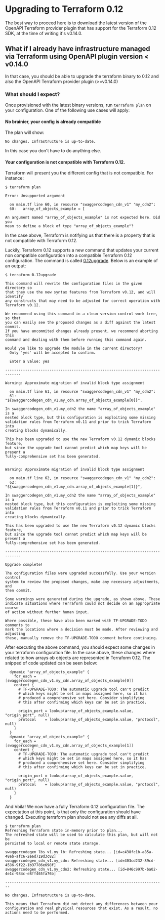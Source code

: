# Upgrading to Terraform 0.12

The best way to proceed here is to download the latest version of the OpenAPI Terraform provider plugin that has support for
the Terraform 0.12 SDK, at the time of writing it's v0.14.0.

## What if I already have infrastructure managed via Terraform using OpenAPI plugin version < v0.14.0

In that case, you should be able to upgrade the terraform binary to 0.12 and also the OpenAPI Terraform provider plugin (>=v0.14.0)

### What should I expect?

Once provisioned with the latest binary versions, run ```terraform plan``` on your configuration. One of the following
use cases will apply:

#### No brainier, your config is already compatible

The plan will show:
 
````
No changes. Infrastructure is up-to-date.
````

In this case you don't have to do anything else.

#### Your configuration is not compatible with Terraform 0.12.

Terraform will present you the different config that is not compatible. For instance:

````
$ terraform plan

Error: Unsupported argument

  on main.tf line 60, in resource "swaggercodegen_cdn_v1" "my_cdn2":
  60:   array_of_objects_example = [

An argument named "array_of_objects_example" is not expected here. Did you
mean to define a block of type "array_of_objects_example"?
````

In the case above, Terraform is notifying us that there is a property that is not compatible with Terraform 0.12.

Luckily, Terraform 0.12 supports a new command that updates your current non compatible configuration into a compatible 
Terraform 0.12 configuration. The command is called [0.12upgrade](https://www.terraform.io/docs/commands/0.12upgrade.html). Below
is an example of an output:

````
$ terraform 0.12upgrade

This command will rewrite the configuration files in the given directory so
that they use the new syntax features from Terraform v0.12, and will identify
any constructs that may need to be adjusted for correct operation with
Terraform v0.12.

We recommend using this command in a clean version control work tree, so that
you can easily see the proposed changes as a diff against the latest commit.
If you have uncommited changes already present, we recommend aborting this
command and dealing with them before running this command again.

Would you like to upgrade the module in the current directory?
  Only 'yes' will be accepted to confirm.

  Enter a value: yes

-----------------------------------------------------------------------------

Warning: Approximate migration of invalid block type assignment

  on main.tf line 61, in resource "swaggercodegen_cdn_v1" "my_cdn2":
  61:     "${swaggercodegen_cdn_v1.my_cdn.array_of_objects_example[0]}",

In swaggercodegen_cdn_v1.my_cdn2 the name "array_of_objects_example" is a
nested block type, but this configuration is exploiting some missing
validation rules from Terraform v0.11 and prior to trick Terraform into
creating blocks dynamically.

This has been upgraded to use the new Terraform v0.12 dynamic blocks feature,
but since the upgrade tool cannot predict which map keys will be present a
fully-comprehensive set has been generated.


Warning: Approximate migration of invalid block type assignment

  on main.tf line 62, in resource "swaggercodegen_cdn_v1" "my_cdn2":
  62:     "${swaggercodegen_cdn_v1.my_cdn.array_of_objects_example[1]}",

In swaggercodegen_cdn_v1.my_cdn2 the name "array_of_objects_example" is a
nested block type, but this configuration is exploiting some missing
validation rules from Terraform v0.11 and prior to trick Terraform into
creating blocks dynamically.

This has been upgraded to use the new Terraform v0.12 dynamic blocks feature,
but since the upgrade tool cannot predict which map keys will be present a
fully-comprehensive set has been generated.

-----------------------------------------------------------------------------

Upgrade complete!

The configuration files were upgraded successfully. Use your version control
system to review the proposed changes, make any necessary adjustments, and
then commit.

Some warnings were generated during the upgrade, as shown above. These
indicate situations where Terraform could not decide on an appropriate course
of action without further human input.

Where possible, these have also been marked with TF-UPGRADE-TODO comments to
mark the locations where a decision must be made. After reviewing and adjusting
these, manually remove the TF-UPGRADE-TODO comment before continuing.
````

After executing the above command, you should expect some changes in your terraform configuration file. In the case above,
these changes where related to how arrays ob objects are represented in Terraform 0.12. The snipped of code
updated can be seen below:

````
  dynamic "array_of_objects_example" {
    for_each = [swaggercodegen_cdn_v1.my_cdn.array_of_objects_example[0]]
    content {
      # TF-UPGRADE-TODO: The automatic upgrade tool can't predict
      # which keys might be set in maps assigned here, so it has
      # produced a comprehensive set here. Consider simplifying
      # this after confirming which keys can be set in practice.

      origin_port = lookup(array_of_objects_example.value, "origin_port", null)
      protocol    = lookup(array_of_objects_example.value, "protocol", null)
    }
  }
  dynamic "array_of_objects_example" {
    for_each = [swaggercodegen_cdn_v1.my_cdn.array_of_objects_example[1]]
    content {
      # TF-UPGRADE-TODO: The automatic upgrade tool can't predict
      # which keys might be set in maps assigned here, so it has
      # produced a comprehensive set here. Consider simplifying
      # this after confirming which keys can be set in practice.

      origin_port = lookup(array_of_objects_example.value, "origin_port", null)
      protocol    = lookup(array_of_objects_example.value, "protocol", null)
    }
  }
````

And Voilà! We now have a fully Terraform 0.12 configuration file. The expectation at this point, is that only the configuration
should have changed. Executing terraform plan should not see any diffs at all.

````
$ terraform plan
Refreshing Terraform state in-memory prior to plan...
The refreshed state will be used to calculate this plan, but will not be
persisted to local or remote state storage.

swaggercodegen_lbs_v1.my_lb: Refreshing state... [id=c438fc1b-a85a-48eb-afc6-2e6d719d3c82]
swaggercodegen_cdn_v1.my_cdn: Refreshing state... [id=403cd232-89cd-4586-9f22-1b37786e698f]
swaggercodegen_cdn_v1.my_cdn2: Refreshing state... [id=846c997b-ba02-4e1c-984c-e8ff465fa76b]

------------------------------------------------------------------------

No changes. Infrastructure is up-to-date.

This means that Terraform did not detect any differences between your
configuration and real physical resources that exist. As a result, no
actions need to be performed.
````